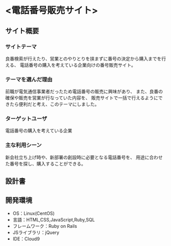 # <電話番号販売サイト>

## サイト概要
### サイトテーマ
良番検索が行えたり、営業とのやりとりを挟まずに番号の決定から購入までを行える、
電話番号の購入を考えている企業向けの番号販売サイト。

### テーマを選んだ理由
前職が電気通信事業者だったため電話番号の販売に興味があり、
また、良番の確保や販売を営業が行なっていた内容を、
販売サイトで一括で行えるようにできたら便利だと考え、このテーマにしました。

### ターゲットユーザ
電話番号の購入を考えている企業

### 主な利用シーン
新会社立ち上げ時や、新部署の創設時に必要となる電話番号を、
用途に合わせた番号を探し、購入することができる。

## 設計書

## 開発環境
- OS：Linux(CentOS)
- 言語：HTML,CSS,JavaScript,Ruby,SQL
- フレームワーク：Ruby on Rails
- JSライブラリ：jQuery
- IDE：Cloud9

